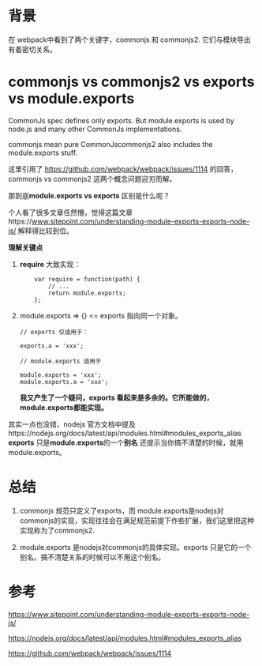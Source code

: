 # 背景

在 webpack中看到了两个关键字，commonjs 和 commonjs2. 它们与模块导出有着密切关系。

# commonjs vs commonjs2 vs exports vs module.exports

CommonJs spec defines only exports. But module.exports is used by node.js and many other CommonJs implementations.

commonjs mean pure CommonJscommonjs2 also includes the module.exports stuff.

这里引用了 https://github.com/webpack/webpack/issues/1114 的回答，commonjs vs commonjs2 这两个概念问题迎刃而解。

那到底**module.exports vs exports** 区别是什么呢？

个人看了很多文章任然懵，觉得这篇文章https://www.sitepoint.com/understanding-module-exports-exports-node-js/ 解释得比较到位。

**理解关键点**

1. **require** 大致实现：

    ```
        var require = function(path) { 
            // ... 
            return module.exports; 
        };

    ```
2. module.exports => {} <= exports 指向同一个对象。

    ```
    // exports 仅适用于：
  
    exports.a = 'xxx';
    
    // module.exports 适用于
    
    module.exports = 'xxx';
    module.exports.a = 'xxx';
    ```
    **我又产生了一个疑问，exports 看起来是多余的。它所能做的，module.exports都能实现。**

其实一点也没错，nodejs 官方文档中提及https://nodejs.org/docs/latest/api/modules.html#modules_exports_alias
  **exports** 只是**module.exports**的一个**别名** 还提示当你搞不清楚的时候，就用module.exports。

# 总结

1. commonjs 规范只定义了exports，而 module.exports是nodejs对commonjs的实现，实现往往会在满足规范前提下作些扩展，我们这里把这种实现称为了commonjs2.

2. module.exports 是nodejs对commonjs的具体实现。exports 只是它的一个别名。搞不清楚关系的时候可以不用这个别名。


# 参考

https://www.sitepoint.com/understanding-module-exports-exports-node-js/

https://nodejs.org/docs/latest/api/modules.html#modules_exports_alias

https://github.com/webpack/webpack/issues/1114






